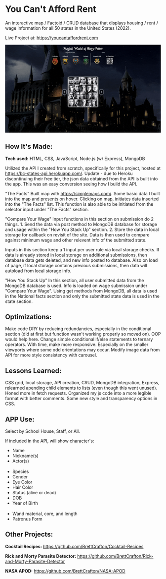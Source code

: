 # You Can't Afford Rent

An interactive map / Factoid / CRUD database that displays housing / rent / wage information for all 50 states in the United States (2022).

Live Project at: <a href="https://youcantaffordrent.com" target="_blank" rel="noreferrer"> https://youcantaffordrent.com </a>

<a href="https://youcantaffordrent.com" target="_blank" rel="noreferrer"> <img src="https://github.com/BrettCrafton/BrettCrafton/blob/main/assets/Harry%20Potter%20gif.gif?raw=true" alt="project example"/> </a>

## How It's Made:

**Tech used:** HTML, CSS, JavaScript, Node.js (w/ Express), MongoDB

Utilized the API I created from scratch, specifically for this project, hosted at https://bc-states-api.herokuapp.com/.
Update - due to Heroku discontinuing their free tier, the json data obtained from the API is built into the app. This was an easy conversion seeing how I build the API.

"The Facts"
Built map with https://simplemaps.com/. Some basic data I built into the map and presents on hover. Clicking on map, initiates data inserted into the "The Facts" list. This function is also able to be initiated from the selector input under "The Facts" section. 

"Compare Your Wage"
Input functions in this section on submission do 2 things. 1. Send the data via post method to MongoDB database for storage and usage within the "How You Stack Up" section. 2. Store the data in local storage for callback on revisit of the site.
Data is then used to compare against minimum wage and other relevent info of the submitted state.

Inputs in this section keep a 1 input per user rule via local storage checks. If data is already stored in local storage on additional submissions, then database data gets deleted, and new info posted to database. Also on load of page, if local storage contains previous submissions, then data will autoload from local storage info.

"How You Stack Up"
In this section, all user submitted data from the MongoDB database is used. Info is loaded on wage submission under "Compare Your Wage". Using get methods from MongoDB, all data is used in the National facts section and only the submitted state data is used in the state section.

## Optimizations:

Make code DRY by reducing redundancies, especially in the conditional section (did at first but function wasn't working properly so moved on). OOP would help here. Change simple conditional if/else statements to ternary operators. With time, make more responsive. Especially on the smaller viewports where some odd orientations may occur. Modify image data from API for more style consistency with carousel. 

## Lessons Learned:
CSS grid, local storage, API creation, CRUD, MongoDB integration, Express, relearned apending child elements to lists (even though this went unused).
Honed more in fetch requests. Organized my js code into a more legible format with better comments. Some new style and transparency options in CSS.

## APP Use:

Select by School House, Staff, or All.

If included in the API, will show character's:

<ul>
  <li>Name</li>
  <li>Nickname(s)</li>
  <li>Actor(s)</li>
  <br>
  <li>Species</li>
  <li>Gender</li>
  <li>Eye Color</li>
  <li>Hair Color</li>
  <li>Status (alive or dead)</li>
  <li>DOB</li>
  <li>Year of Birth</li>
  <br>
  <li>Wand material, core, and length</li>
  <li>Patronus Form</li>
</ul>

## Other Projects:

**Cocktail Recipes:** https://github.com/BrettCrafton/Cocktail-Recipes

**Rick and Morty Parasite Detector:** https://github.com/BrettCrafton/Rick-and-Morty-Parasite-Detector

**NASA APOD:** https://github.com/BrettCrafton/NASA-APOD

